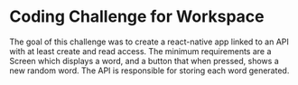 # Coding Challenge for Workspace

The goal of this challenge was to create a react-native app linked to an API with at least create and read access.
The minimum requirements are a Screen which displays a word, and a button that when pressed, shows a new random word. The API is responsible for storing each word generated.